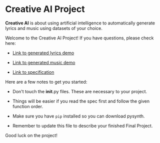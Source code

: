 # Creative AI Project

**Creative AI** is about using artificial intelligence to automatically generate lyrics and music using datasets of your choice.

Welcome to the Creative AI Project! If you have questions, please check here:

- <a href="https://youtu.be/Z46LvHwgygs?list=PL2BYDiR6uDOJzYCJ7QuuQz-hWvQeYN5Nx" target="_blank">Link to generated lyrics demo</a>

- <a href="https://youtu.be/RrHrRqZ3pUM?list=PL2BYDiR6uDOJzYCJ7QuuQz-hWvQeYN5Nx" target="_blank">Link to generated music demo</a>

- <a href="https://github.com/eecs183/creative-ai/wiki" target="_blank">Link to specification</a>

Here are a few notes to get you started:

* Don't touch the __init__.py files. These are necessary to your project.

* Things will be easier if you read the spec first and follow the given function order.

* Make sure you have ```pip``` installed so you can download pysynth.

* Remember to update this file to describe your finished Final Project.

Good luck on the project!
